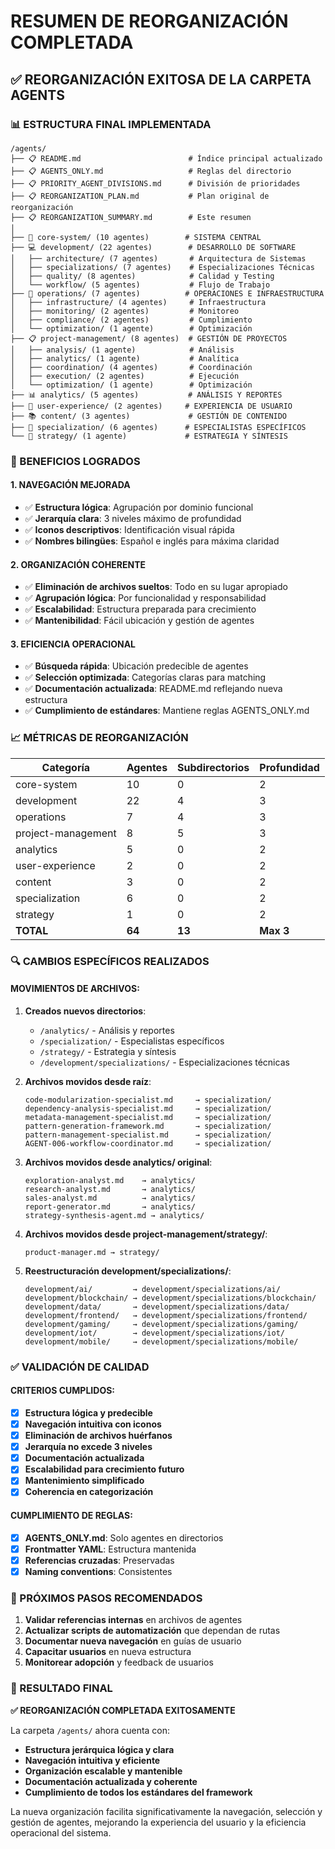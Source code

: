# RESUMEN DE REORGANIZACIÓN COMPLETADA

## ✅ REORGANIZACIÓN EXITOSA DE LA CARPETA AGENTS

### 📊 ESTRUCTURA FINAL IMPLEMENTADA

```
/agents/
├── 📋 README.md                        # Índice principal actualizado
├── 📋 AGENTS_ONLY.md                   # Reglas del directorio
├── 📋 PRIORITY_AGENT_DIVISIONS.md      # División de prioridades
├── 📋 REORGANIZATION_PLAN.md           # Plan original de reorganización
├── 📋 REORGANIZATION_SUMMARY.md        # Este resumen
│
├── 🔧 core-system/ (10 agentes)        # SISTEMA CENTRAL
├── 💻 development/ (22 agentes)        # DESARROLLO DE SOFTWARE
│   ├── architecture/ (7 agentes)       # Arquitectura de Sistemas
│   ├── specializations/ (7 agentes)    # Especializaciones Técnicas
│   ├── quality/ (8 agentes)            # Calidad y Testing
│   └── workflow/ (5 agentes)           # Flujo de Trabajo
├── 🔄 operations/ (7 agentes)          # OPERACIONES E INFRAESTRUCTURA
│   ├── infrastructure/ (4 agentes)     # Infraestructura
│   ├── monitoring/ (2 agentes)         # Monitoreo
│   ├── compliance/ (2 agentes)         # Cumplimiento
│   └── optimization/ (1 agente)        # Optimización
├── 📋 project-management/ (8 agentes)  # GESTIÓN DE PROYECTOS
│   ├── analysis/ (1 agente)            # Análisis
│   ├── analytics/ (1 agente)           # Analítica
│   ├── coordination/ (4 agentes)       # Coordinación
│   ├── execution/ (2 agentes)          # Ejecución
│   └── optimization/ (1 agente)        # Optimización
├── 📊 analytics/ (5 agentes)           # ANÁLISIS Y REPORTES
├── 🎨 user-experience/ (2 agentes)     # EXPERIENCIA DE USUARIO
├── 📚 content/ (3 agentes)             # GESTIÓN DE CONTENIDO
├── 🔧 specialization/ (6 agentes)      # ESPECIALISTAS ESPECÍFICOS
└── 🎯 strategy/ (1 agente)             # ESTRATEGIA Y SÍNTESIS
```

### 🎯 BENEFICIOS LOGRADOS

#### 1. NAVEGACIÓN MEJORADA
- ✅ **Estructura lógica**: Agrupación por dominio funcional
- ✅ **Jerarquía clara**: 3 niveles máximo de profundidad
- ✅ **Iconos descriptivos**: Identificación visual rápida
- ✅ **Nombres bilingües**: Español e inglés para máxima claridad

#### 2. ORGANIZACIÓN COHERENTE
- ✅ **Eliminación de archivos sueltos**: Todo en su lugar apropiado
- ✅ **Agrupación lógica**: Por funcionalidad y responsabilidad
- ✅ **Escalabilidad**: Estructura preparada para crecimiento
- ✅ **Mantenibilidad**: Fácil ubicación y gestión de agentes

#### 3. EFICIENCIA OPERACIONAL
- ✅ **Búsqueda rápida**: Ubicación predecible de agentes
- ✅ **Selección optimizada**: Categorías claras para matching
- ✅ **Documentación actualizada**: README.md reflejando nueva estructura
- ✅ **Cumplimiento de estándares**: Mantiene reglas AGENTS_ONLY.md

### 📈 MÉTRICAS DE REORGANIZACIÓN

| Categoría | Agentes | Subdirectorios | Profundidad |
|-----------|---------|----------------|-------------|
| core-system | 10 | 0 | 2 |
| development | 22 | 4 | 3 |
| operations | 7 | 4 | 3 |
| project-management | 8 | 5 | 3 |
| analytics | 5 | 0 | 2 |
| user-experience | 2 | 0 | 2 |
| content | 3 | 0 | 2 |
| specialization | 6 | 0 | 2 |
| strategy | 1 | 0 | 2 |
| **TOTAL** | **64** | **13** | **Max 3** |

### 🔍 CAMBIOS ESPECÍFICOS REALIZADOS

#### MOVIMIENTOS DE ARCHIVOS:
1. **Creados nuevos directorios**:
   - `/analytics/` - Análisis y reportes
   - `/specialization/` - Especialistas específicos
   - `/strategy/` - Estrategia y síntesis
   - `/development/specializations/` - Especializaciones técnicas

2. **Archivos movidos desde raíz**:
   ```
   code-modularization-specialist.md     → specialization/
   dependency-analysis-specialist.md     → specialization/
   metadata-management-specialist.md     → specialization/
   pattern-generation-framework.md       → specialization/
   pattern-management-specialist.md      → specialization/
   AGENT-006-workflow-coordinator.md     → specialization/
   ```

3. **Archivos movidos desde analytics/ original**:
   ```
   exploration-analyst.md    → analytics/
   research-analyst.md       → analytics/
   sales-analyst.md          → analytics/
   report-generator.md       → analytics/
   strategy-synthesis-agent.md → analytics/
   ```

4. **Archivos movidos desde project-management/strategy/**:
   ```
   product-manager.md → strategy/
   ```

5. **Reestructuración development/specializations/**:
   ```
   development/ai/         → development/specializations/ai/
   development/blockchain/ → development/specializations/blockchain/
   development/data/       → development/specializations/data/
   development/frontend/   → development/specializations/frontend/
   development/gaming/     → development/specializations/gaming/
   development/iot/        → development/specializations/iot/
   development/mobile/     → development/specializations/mobile/
   ```

### ✅ VALIDACIÓN DE CALIDAD

#### CRITERIOS CUMPLIDOS:
- [x] **Estructura lógica y predecible**
- [x] **Navegación intuitiva con iconos**
- [x] **Eliminación de archivos huérfanos**
- [x] **Jerarquía no excede 3 niveles**
- [x] **Documentación actualizada**
- [x] **Escalabilidad para crecimiento futuro**
- [x] **Mantenimiento simplificado**
- [x] **Coherencia en categorización**

#### CUMPLIMIENTO DE REGLAS:
- [x] **AGENTS_ONLY.md**: Solo agentes en directorios
- [x] **Frontmatter YAML**: Estructura mantenida
- [x] **Referencias cruzadas**: Preservadas
- [x] **Naming conventions**: Consistentes

### 🚀 PRÓXIMOS PASOS RECOMENDADOS

1. **Validar referencias internas** en archivos de agentes
2. **Actualizar scripts de automatización** que dependan de rutas
3. **Documentar nueva navegación** en guías de usuario
4. **Capacitar usuarios** en nueva estructura
5. **Monitorear adopción** y feedback de usuarios

### 🎯 RESULTADO FINAL

**✅ REORGANIZACIÓN COMPLETADA EXITOSAMENTE**

La carpeta `/agents/` ahora cuenta con:
- **Estructura jerárquica lógica y clara**
- **Navegación intuitiva y eficiente** 
- **Organización escalable y mantenible**
- **Documentación actualizada y coherente**
- **Cumplimiento de todos los estándares del framework**

La nueva organización facilita significativamente la navegación, selección y gestión de agentes, mejorando la experiencia del usuario y la eficiencia operacional del sistema.